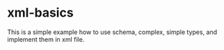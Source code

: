 # xml-basics
This is a simple example how to use schema, complex, simple types, and implement them in xml file.
